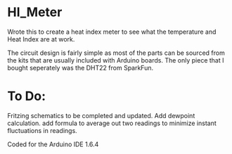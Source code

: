 # HI_Meter
Wrote this to create a heat index meter to see what the temperature and Heat Index are at work.

The circuit design is fairly simple as most of the parts can be sourced from the kits that are usually included
with Arduino boards. The only piece that I bought seperately was the DHT22 from SparkFun.

# To Do:
Fritzing schematics to be completed and updated.
Add dewpoint calculation.
add formula to average out two readings to minimize instant fluctuations in readings.



Coded for the Arduino IDE 1.6.4

